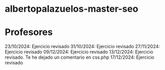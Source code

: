 # albertopalazuelos-master-seo

# Profesores

23/10/2024: Ejercicio revisado
31/10/2024: Ejercicio revisado
27/11/2024: Ejercicio revisado
09/12/2024: Ejercicio revisado
13/12/2024: Ejercicio revisado. Te he dejado un comentario en css.php
17/12/2024: Ejercicio revisado